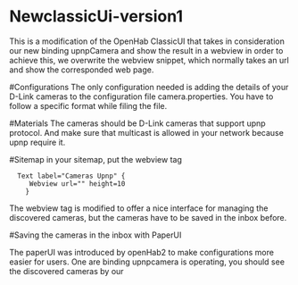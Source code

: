 # NewclassicUi-version1
This is a modification of the OpenHab ClassicUI that takes in consideration our new binding upnpCamera and show the result in a webview
in order to achieve this, we overwrite the webview snippet, which normally takes an url and show the corresponded web page.

#Configurations
The only configuration needed is adding the details of your D-Link cameras to the configuration file camera.properties.
You have to follow a specific format while filing the file.

#Materials
The cameras should be D-Link cameras that support upnp protocol.
And make sure that multicast is allowed in your network because  upnp require it.

#Sitemap
in your sitemap, put the webview tag 

      Text label="Cameras Upnp" {
         Webview url="" height=10
        }

The webview tag is modified to offer a nice interface for managing the discovered cameras, but the cameras have to be saved in the inbox before.

#Saving the cameras in the inbox with PaperUI

The paperUI was introduced by openHab2 to make configurations more easier for users. 
One are binding upnpcamera is operating, you should see the discovered cameras by our 
